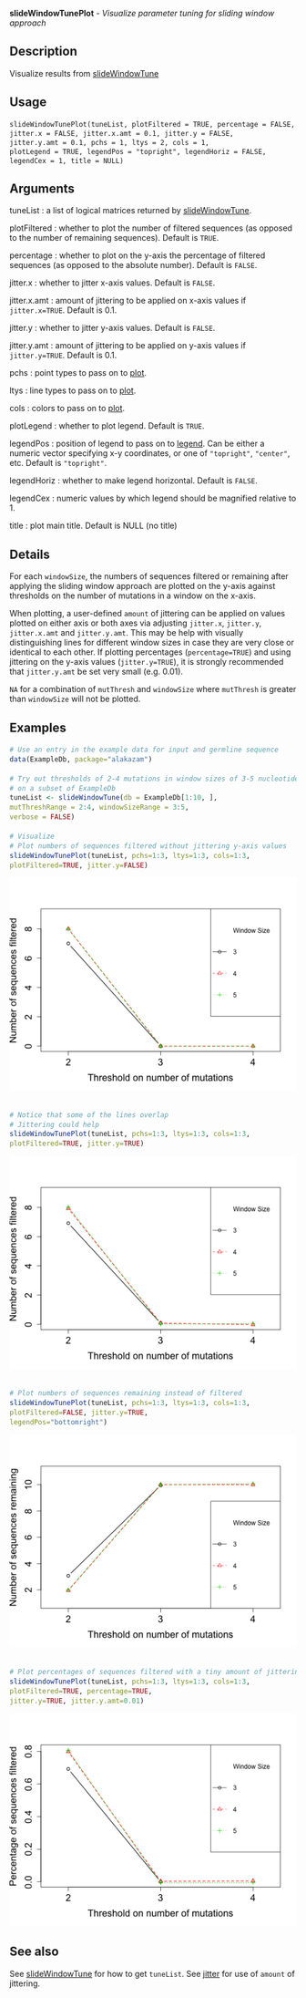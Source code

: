 **slideWindowTunePlot** - *Visualize parameter tuning for sliding window approach*

Description
--------------------

Visualize results from [slideWindowTune](slideWindowTune.md)


Usage
--------------------
```
slideWindowTunePlot(tuneList, plotFiltered = TRUE, percentage = FALSE,
jitter.x = FALSE, jitter.x.amt = 0.1, jitter.y = FALSE,
jitter.y.amt = 0.1, pchs = 1, ltys = 2, cols = 1,
plotLegend = TRUE, legendPos = "topright", legendHoriz = FALSE,
legendCex = 1, title = NULL)
```

Arguments
-------------------

tuneList
:   a list of logical matrices returned by [slideWindowTune](slideWindowTune.md).

plotFiltered
:   whether to plot the number of filtered sequences (as opposed to
the number of remaining sequences). Default is `TRUE`.

percentage
:   whether to plot on the y-axis the percentage of filtered sequences
(as opposed to the absolute number). Default is `FALSE`.

jitter.x
:   whether to jitter x-axis values. Default is `FALSE`.

jitter.x.amt
:   amount of jittering to be applied on x-axis values if 
`jitter.x=TRUE`. Default is 0.1.

jitter.y
:   whether to jitter y-axis values. Default is `FALSE`.

jitter.y.amt
:   amount of jittering to be applied on y-axis values if 
`jitter.y=TRUE`. Default is 0.1.

pchs
:   point types to pass on to [plot](http://www.rdocumentation.org/packages/graphics/topics/plot).

ltys
:   line types to pass on to [plot](http://www.rdocumentation.org/packages/graphics/topics/plot).

cols
:   colors to pass on to [plot](http://www.rdocumentation.org/packages/graphics/topics/plot).

plotLegend
:   whether to plot legend. Default is `TRUE`.

legendPos
:   position of legend to pass on to [legend](http://www.rdocumentation.org/packages/graphics/topics/legend). Can be either a
numeric vector specifying x-y coordinates, or one of 
`"topright"`, `"center"`, etc. Default is `"topright"`.

legendHoriz
:   whether to make legend horizontal. Default is `FALSE`.

legendCex
:   numeric values by which legend should be magnified relative to 1.

title
:   plot main title. Default is NULL (no title)




Details
-------------------

For each `windowSize`, the numbers of sequences filtered or remaining after applying
the sliding window approach are plotted on the y-axis against thresholds on the number of
mutations in a window on the x-axis.

When plotting, a user-defined `amount` of jittering can be applied on values plotted
on either axis or both axes via adjusting `jitter.x`, `jitter.y`, 
`jitter.x.amt` and `jitter.y.amt`. This may be help with visually distinguishing
lines for different window sizes in case they are very close or identical to each other. 
If plotting percentages (`percentage=TRUE`) and using jittering on the y-axis values 
(`jitter.y=TRUE`), it is strongly recommended that `jitter.y.amt` be set very
small (e.g. 0.01). 

`NA` for a combination of `mutThresh` and `windowSize` where 
`mutThresh` is greater than `windowSize` will not be plotted.



Examples
-------------------

```R
# Use an entry in the example data for input and germline sequence
data(ExampleDb, package="alakazam")

# Try out thresholds of 2-4 mutations in window sizes of 3-5 nucleotides 
# on a subset of ExampleDb
tuneList <- slideWindowTune(db = ExampleDb[1:10, ], 
mutThreshRange = 2:4, windowSizeRange = 3:5,
verbose = FALSE)

# Visualize
# Plot numbers of sequences filtered without jittering y-axis values
slideWindowTunePlot(tuneList, pchs=1:3, ltys=1:3, cols=1:3, 
plotFiltered=TRUE, jitter.y=FALSE)

```

![2](slideWindowTunePlot-2.png)

```R

# Notice that some of the lines overlap
# Jittering could help
slideWindowTunePlot(tuneList, pchs=1:3, ltys=1:3, cols=1:3,
plotFiltered=TRUE, jitter.y=TRUE)

```

![4](slideWindowTunePlot-4.png)

```R

# Plot numbers of sequences remaining instead of filtered
slideWindowTunePlot(tuneList, pchs=1:3, ltys=1:3, cols=1:3, 
plotFiltered=FALSE, jitter.y=TRUE, 
legendPos="bottomright")

```

![6](slideWindowTunePlot-6.png)

```R

# Plot percentages of sequences filtered with a tiny amount of jittering
slideWindowTunePlot(tuneList, pchs=1:3, ltys=1:3, cols=1:3,
plotFiltered=TRUE, percentage=TRUE, 
jitter.y=TRUE, jitter.y.amt=0.01)
```

![8](slideWindowTunePlot-8.png)


See also
-------------------

See [slideWindowTune](slideWindowTune.md) for how to get `tuneList`. See [jitter](http://www.rdocumentation.org/packages/base/topics/jitter) for 
use of `amount` of jittering.






